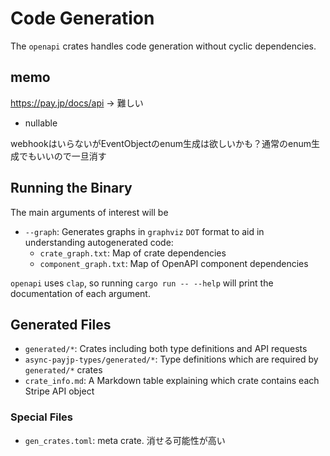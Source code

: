 # Code Generation
The `openapi` crates handles code generation without cyclic dependencies.

## memo

https://pay.jp/docs/api -> 難しい
- nullable

webhookはいらないがEventObjectのenum生成は欲しいかも？通常のenum生成でもいいので一旦消す

## Running the Binary
The main arguments of interest will be 

- `--graph`: Generates graphs in `graphviz` `DOT` format to aid in understanding autogenerated code:
  - `crate_graph.txt`: Map of crate dependencies
  - `component_graph.txt`: Map of OpenAPI component dependencies
  
`openapi` uses `clap`, so running `cargo run -- --help` will print the documentation of each argument.

## Generated Files
- `generated/*`: Crates including both type definitions and API requests
- `async-payjp-types/generated/*`: Type definitions which are required by `generated/*` crates
- `crate_info.md`: A Markdown table explaining which crate contains each Stripe API object

### Special Files
- `gen_crates.toml`: meta crate. 消せる可能性が高い

